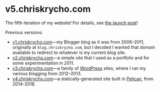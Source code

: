 # v5.chriskrycho.com

The fifth iteration of my website! For details, see [the launch post]!

[the launch post]: https://v5.chriskrycho.com/journal/relaunch/

Previous versions:

- [v1.chriskrycho.com][v1]—my Blogger blog as it was from 2006–2011, originally at `blog.chriskrycho.com`, but I decided I wanted that domain available to redirect to whatever is my current *blog* site.
- [v2.chriskrycho.com][v2]—a simple site that I used as a portfolio and for some experimentation in 2011.
- [v3.chriskrycho.com][v3]—a family of [WordPress] sites, where I ran my various blogging from 2012–2013.
- [v4.chriskrycho.com][v4]—a statically-generated site built in [Pelican], from 2014–2018.

[v4]: https://v4.chriskrycho.com
[v3]: https://v3.chriskrycho.com
[v2]: https://v2.chriskrycho.com
[v1]: https://v1.chriskrycho.com

[Pelican]: https://github.com/getpelican/pelican
[WordPress]: https://wordpress.org
